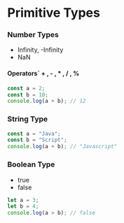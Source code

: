 # Primitive Types

### Number Types

- Infinity, -Infinity
- NaN

#### Operators` + , - , \* , / , %

```javascript
const a = 2;
const b = 10;
console.log(a + b); // 12
```

### String Type

```javascript
const a = "Java";
const b = "Script";
console.log(a + b); // "Javascript"
```

### Boolean Type

- true
- false

```javascript
let a = 3;
let b = 4;
console.log(a > b); // false
```

